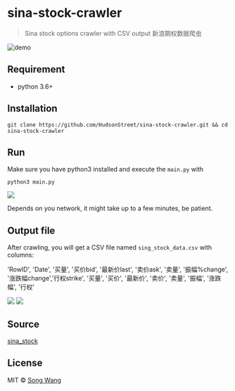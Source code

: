 # sina-stock-crawler
> Sina stock options crawler with CSV output 新浪期权数据爬虫

![demo](https://user-images.githubusercontent.com/19645990/30264586-26db6dfa-96a7-11e7-9fa3-10202f26a90f.png)

## Requirement
* python 3.6+

## Installation
```
git clone https://github.com/HudsonStreet/sina-stock-crawler.git && cd sina-stock-crawler 
```

## Run
Make sure you have python3 installed and execute the `main.py` with
```
python3 main.py
```
![](https://user-images.githubusercontent.com/19645990/30264451-b5f1b04a-96a6-11e7-9400-4f139714e016.png)

Depends on you network, it might take up to a few minutes, be patient.

## Output file
After crawling, you will get a CSV file named `sing_stock_data.csv` with columns:

'RowID', 'Date', '买量', '买价bid', '最新价last', '卖价ask', '卖量', '振幅%change', '涨跌幅change','行权strike', '买量', '买价', '最新价', '卖价', '卖量', '振幅', '涨跌幅', '行权'

![](https://github.com/HudsonStreet/sina-stock-crawler/blob/master/screenshots/screen_shot_HS.jpg?raw=true)
![](https://github.com/HudsonStreet/sina-stock-crawler/blob/master/screenshots/HS_DATA_SAMPLE.jpg?raw=true)

## Source
[sina_stock](http://stock.finance.sina.com.cn/option/quotes.html)

## License
MIT © [Song Wang](https://songwang.io)
